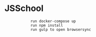 # JSSchool

                run docker-compose up
                run npm install
                run gulp to open browsersync